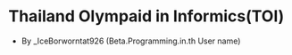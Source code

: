 # Thailand Olympaid in Informics(TOI)
  
  - By _IceBorworntat926 (Beta.Programming.in.th User name)
